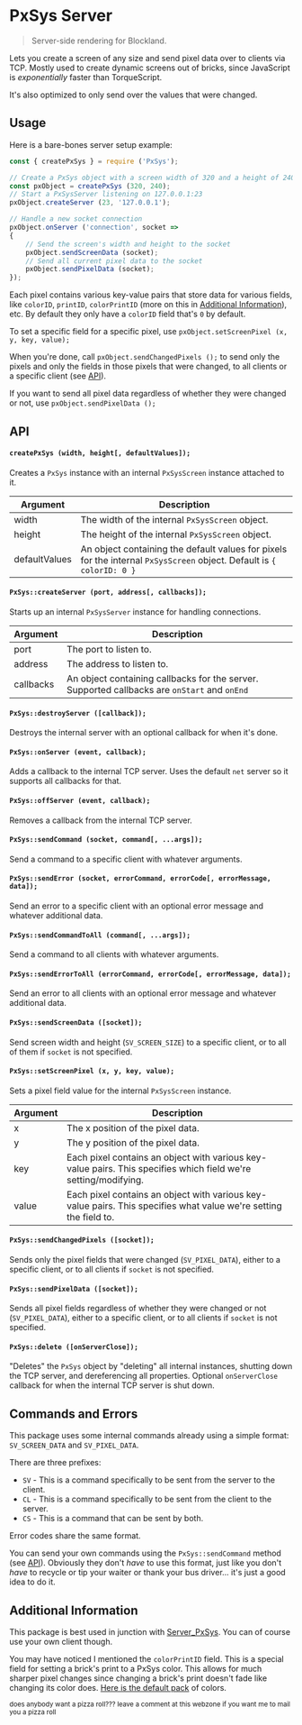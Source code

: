 # PxSys Server
> Server-side rendering for Blockland.

Lets you create a screen of any size and send pixel data over to clients via TCP.  Mostly used to create dynamic screens out of bricks, since JavaScript is *exponentially* faster than TorqueScript.

It's also optimized to only send over the values that were changed.


## Usage

Here is a bare-bones server setup example:

```js
const { createPxSys } = require ('PxSys');

// Create a PxSys object with a screen width of 320 and a height of 240
const pxObject = createPxSys (320, 240);
// Start a PxSysServer listening on 127.0.0.1:23
pxObject.createServer (23, '127.0.0.1');

// Handle a new socket connection
pxObject.onServer ('connection', socket =>
{
	// Send the screen's width and height to the socket
	pxObject.sendScreenData (socket);
    // Send all current pixel data to the socket
	pxObject.sendPixelData (socket);
});
```

Each pixel contains various key-value pairs that store data for various fields, like `colorID`, `printID`, `colorPrintID` (more on this in [Additional Information](#additional-information)), etc.  By default they only have a `colorID` field that's `0` by default.

To set a specific field for a specific pixel, use `pxObject.setScreenPixel (x, y, key, value);`

When you're done, call `pxObject.sendChangedPixels ();` to send only the pixels and only the fields in those pixels that were changed, to all clients or a specific client (see [API](#api)).

If you want to send all pixel data regardless of whether they were changed or not, use `pxObject.sendPixelData ();`


## API


#### `createPxSys (width, height[, defaultValues]);`

Creates a `PxSys` instance with an internal `PxSysScreen` instance attached to it.

| Argument     | Description |
| ----------- | ----------- |
| width       | The width of the internal `PxSysScreen` object.  |
| height      | The height of the internal `PxSysScreen` object. |
| defaultValues | An object containing the default values for pixels for the internal `PxSysScreen` object.  Default is `{ colorID: 0 }` |


#### `PxSys::createServer (port, address[, callbacks]);`

Starts up an internal `PxSysServer` instance for handling connections.

| Argument     | Description |
| ----------- | ----------- |
| port       | The port to listen to. |
| address      | The address to listen to. |
| callbacks | An object containing callbacks for the server.  Supported callbacks are `onStart` and `onEnd` |


#### `PxSys::destroyServer ([callback]);`

Destroys the internal server with an optional callback for when it's done.


#### `PxSys::onServer (event, callback);`

Adds a callback to the internal TCP server.  Uses the default `net` server so it supports all callbacks for that.


#### `PxSys::offServer (event, callback);`

Removes a callback from the internal TCP server.


#### `PxSys::sendCommand (socket, command[, ...args]);`

Send a command to a specific client with whatever arguments.


#### `PxSys::sendError (socket, errorCommand, errorCode[, errorMessage, data]);`

Send an error to a specific client with an optional error message and whatever additional data.


#### `PxSys::sendCommandToAll (command[, ...args]);`

Send a command to all clients with whatever arguments.


#### `PxSys::sendErrorToAll (errorCommand, errorCode[, errorMessage, data]);`

Send an error to all clients with an optional error message and whatever additional data.


#### `PxSys::sendScreenData ([socket]);`

Send screen width and height (`SV_SCREEN_SIZE`) to a specific client, or to all of them if `socket` is not specified.


#### `PxSys::setScreenPixel (x, y, key, value);`

Sets a  pixel field value for the internal `PxSysScreen` instance.

| Argument     | Description |
| ----------- | ----------- |
| x       | The x position of the pixel data. |
| y      | The y position of the pixel data. |
| key | Each pixel contains an object with various key-value pairs.  This specifies which field we're setting/modifying. |
| value | Each pixel contains an object with various key-value pairs.  This specifies what value we're setting the field to. |


#### `PxSys::sendChangedPixels ([socket]);`

Sends only the pixel fields that were changed (`SV_PIXEL_DATA`), either to a specific client, or to all clients if `socket` is not specified.


#### `PxSys::sendPixelData ([socket]);`

Sends all pixel fields regardless of whether they were changed or not (`SV_PIXEL_DATA`), either to a specific client, or to all clients if `socket` is not specified.

#### `PxSys::delete ([onServerClose]);`

"Deletes" the `PxSys` object by "deleting" all internal instances, shutting down the TCP server, and dereferencing all properties.  Optional `onServerClose` callback for when the internal TCP server is shut down.


## Commands and Errors

This package uses some internal commands already using a simple format: `SV_SCREEN_DATA` and `SV_PIXEL_DATA`.

There are three prefixes:
* `SV` - This is a command specifically to be sent from the server to the client.
* `CL` - This is a command specifically to be sent from the client to the server.
* `CS` - This is a command that can be sent by both.

Error codes share the same format.

You can send your own commands using the `PxSys::sendCommand` method (see [API](#api)).  Obviously they don't *have* to use this format, just like you don't *have* to recycle or tip your waiter or thank your bus driver... it's just a good idea to do it.


## Additional Information

This package is best used in junction with [Server_PxSys](https://github.com/Electrk/Server_PxSys).  You can of course use your own client though.

You may have noticed I mentioned the `colorPrintID` field.  This is a special field for setting a brick's print to a PxSys color.  This allows for much sharper pixel changes since changing a brick's print doesn't fade like changing its color does.  [Here is the default pack](https://github.com/Electrk/Print_PxSys_Default) of colors.


<sup>does anybody want a pizza roll??? leave a comment at this webzone if you want me to mail you a pizza roll</sup>
